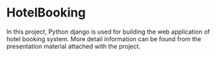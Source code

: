 # HotelBooking
In this project, Python django is used for building the web application of hotel booking system.
More detail information can be found from the presentation material attached with the project.
